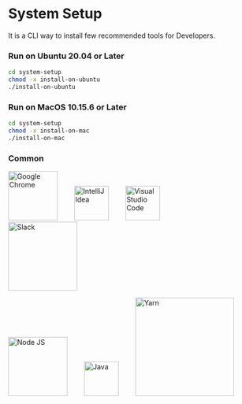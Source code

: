 # System Setup

It is a CLI way to install few recommended tools for Developers.


### Run on Ubuntu 20.04 or Later

```bash
cd system-setup
chmod -x install-on-ubuntu
./install-on-ubuntu
```


### Run on MacOS 10.15.6 or Later

```bash
cd system-setup
chmod -x install-on-mac
./install-on-mac
```

### Common

<p float="left">
    <img src="https://1000logos.net/wp-content/uploads/2017/08/Chrome-Logo.png" title="Google Chrome" width="100" style="margin-right: 30px;" />
    <img src="https://resources.jetbrains.com/storage/products/intellij-idea/img/meta/intellij-idea_logo_300x300.png" width="70" title="IntelliJ Idea" style="margin-right: 30px;" />
    <img src="https://cdn.worldvectorlogo.com/logos/visual-studio-code.svg" title="Visual Studio Code" width="70" style="margin-right: 30px;" />
    <img src="https://seekvectorlogo.com/wp-content/uploads/2019/05/slack-technologies-vector-logo.png" title="Slack" width="140" style="margin-right: 30px;" />
</p>
<p float="left">
    <img src="https://cdn.freebiesupply.com/logos/thumbs/2x/nodejs-1-logo.png" title="Node JS" width="120" style="margin-right: 30px;" />
    <img src="https://i.pinimg.com/originals/85/44/da/8544dac44077c26e351801c7181a9e12.jpg" title="Java" width="70" style="margin-right: 30px;" />
    <img src="https://miro.medium.com/max/9350/1*BCPTI5sT2C9JH76__X2WUg.png" title="Yarn" width="200" style="margin-right: 30px;" />
</p>